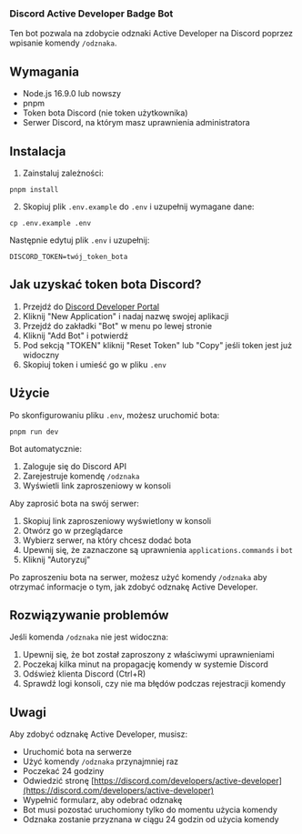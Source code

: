 ### Discord Active Developer Badge Bot
Ten bot pozwala na zdobycie odznaki Active Developer na Discord poprzez wpisanie komendy `/odznaka`.

## Wymagania
- Node.js 16.9.0 lub nowszy
- pnpm
- Token bota Discord (nie token użytkownika)
- Serwer Discord, na którym masz uprawnienia administratora


## Instalacja
1. Zainstaluj zależności:

```shellscript
pnpm install
```

2. Skopiuj plik `.env.example` do `.env` i uzupełnij wymagane dane:


```shellscript
cp .env.example .env
```

Następnie edytuj plik `.env` i uzupełnij:

```plaintext
DISCORD_TOKEN=twój_token_bota
```

## Jak uzyskać token bota Discord?

1. Przejdź do [Discord Developer Portal](https://discord.com/developers/applications)
2. Kliknij "New Application" i nadaj nazwę swojej aplikacji
3. Przejdź do zakładki "Bot" w menu po lewej stronie
4. Kliknij "Add Bot" i potwierdź
5. Pod sekcją "TOKEN" kliknij "Reset Token" lub "Copy" jeśli token jest już widoczny
6. Skopiuj token i umieść go w pliku `.env`


## Użycie

Po skonfigurowaniu pliku `.env`, możesz uruchomić bota:

```shellscript
pnpm run dev
```

Bot automatycznie:

1. Zaloguje się do Discord API
2. Zarejestruje komendę `/odznaka`
3. Wyświetli link zaproszeniowy w konsoli


Aby zaprosić bota na swój serwer:

1. Skopiuj link zaproszeniowy wyświetlony w konsoli
2. Otwórz go w przeglądarce
3. Wybierz serwer, na który chcesz dodać bota
4. Upewnij się, że zaznaczone są uprawnienia `applications.commands` i `bot`
5. Kliknij "Autoryzuj"


Po zaproszeniu bota na serwer, możesz użyć komendy `/odznaka` aby otrzymać informacje o tym, jak zdobyć odznakę Active Developer.

## Rozwiązywanie problemów

Jeśli komenda `/odznaka` nie jest widoczna:

1. Upewnij się, że bot został zaproszony z właściwymi uprawnieniami
2. Poczekaj kilka minut na propagację komendy w systemie Discord
3. Odśwież klienta Discord (Ctrl+R)
4. Sprawdź logi konsoli, czy nie ma błędów podczas rejestracji komendy


## Uwagi
Aby zdobyć odznakę Active Developer, musisz:
- Uruchomić bota na serwerze
- Użyć komendy `/odznaka` przynajmniej raz
- Poczekać 24 godziny
- Odwiedzić stronę [https://discord.com/developers/active-developer](https://discord.com/developers/active-developer)
- Wypełnić formularz, aby odebrać odznakę
- Bot musi pozostać uruchomiony tylko do momentu użycia komendy
- Odznaka zostanie przyznana w ciągu 24 godzin od użycia komendy
